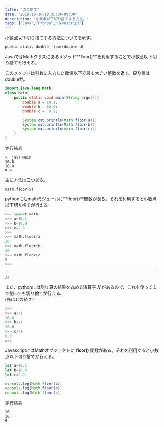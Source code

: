 ```yaml
---
title: "切り捨て"
date: "2019-10-16T19:35:30+09:00"
description: "小数点以下切り捨てする方法。"
tags: ["Java","Python","Javascript"]
---
```


小数点以下切り捨てする方法についてを示す。

<div class="note_content_by_programming_language" id="note_content_Java">

`public static double floor(double d)`

JavaではMathクラスにあるメソッド**floor()**を利用することで小数点以下切り捨てを行える。

このメソッドは引数に入力した数値以下で最も大きい整数を返す。戻り値はdouble型。

```java
import java.lang.Math;
class Main{
    public static void main(String args[]){
        double a = 10.1;
        double b = 10.0;
        double c =  9.9;

        System.out.println(Math.floor(a));
        System.out.println(Math.floor(b));
        System.out.println(Math.floor(c));
    }
}
```

実行結果

```
>  java Main
10.0
10.0
9.0
```

</div>
<div class="note_content_by_programming_language" id="note_content_Python">

主に方法は二つある。

`math.floor(x)`

pythonにもmathモジュールに**floor()**関数がある。それを利用すると小数点以下切り捨てが行える。

```python
>>> import math
>>> a=10.1
>>> b=10.0
>>> c=9.9
>>> 
>>> math.floor(a)
10
>>> math.floor(b)
10
>>> math.floor(c)
9
>>> 
```

<hr>

`//`

また、pythonには割り算の結果を丸める演算子 **//** があるので、これを使って１で割っても切り捨てが行える。  
(先ほどの続き)
```python
>>> 
>>> a//1
10.0
>>> b//1
10.0
>>> c//1
9.0
>>> 
```

</div>
<div class="note_content_by_programming_language" id="note_content_Javascript">

JavascriptにはMathオブジェクトに **floor()** 関数がある。それを利用すると小数点以下切り捨てが行える。

```javascript
let a=10.1
let b=10.0
let c=9.9

console.log(Math.floor(a))
console.log(Math.floor(b))
console.log(Math.floor(c))
```

実行結果

```
10
10
9
```

</div>

